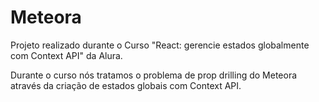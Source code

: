 # Meteora

Projeto realizado durante o Curso "React: gerencie estados globalmente com Context API" da Alura.

Durante o curso nós tratamos o problema de prop drilling do Meteora através da criação de estados globais com Context API.
